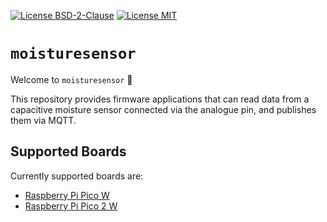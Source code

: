 [![License BSD-2-Clause](https://img.shields.io/badge/License-BSD--2--Clause-blue.svg)](https://opensource.org/licenses/BSD-2-Clause)
[![License MIT](https://img.shields.io/badge/License-MIT-blue.svg)](https://opensource.org/licenses/MIT)


# `moisturesensor`
Welcome to `moisturesensor` 🎉

This repository provides firmware applications that can read data from a capacitive moisture sensor connected via the
analogue pin, and publishes them via MQTT.


## Supported Boards
Currently supported boards are:
- [Raspberry Pi Pico W](./rp2040-picow/README.md)
- [Raspberry Pi Pico 2 W](./rp2350-pico2w/README.md)
